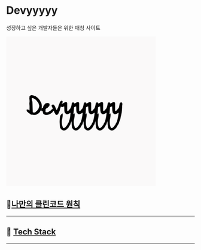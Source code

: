 # Devyyyyy 
성장하고 싶은 개발자들은 위한 매칭 사이트

![](https://github.com/Devyyyyy/.github/blob/main/97608721.png)

## 🎉[나만의 클린코드 원칙](https://github.com/Devyyyyy/.github/tree/main/profile/cleancode)


---

## 📝 [Tech Stack](https://github.com/Devyyyyy/.github/blob/main/profile/techstack.md)

---
